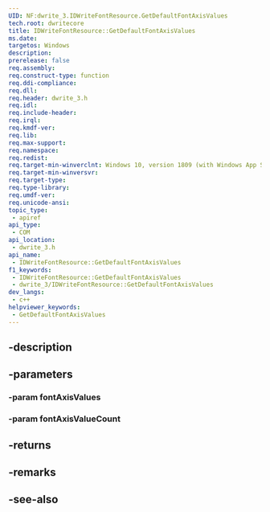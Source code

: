 ```yaml
---
UID: NF:dwrite_3.IDWriteFontResource.GetDefaultFontAxisValues
tech.root: dwritecore
title: IDWriteFontResource::GetDefaultFontAxisValues
ms.date: 
targetos: Windows
description: 
prerelease: false
req.assembly: 
req.construct-type: function
req.ddi-compliance: 
req.dll: 
req.header: dwrite_3.h
req.idl: 
req.include-header: 
req.irql: 
req.kmdf-ver: 
req.lib: 
req.max-support: 
req.namespace: 
req.redist: 
req.target-min-winverclnt: Windows 10, version 1809 (with Windows App SDK 0.5 or later)
req.target-min-winversvr: 
req.target-type: 
req.type-library: 
req.umdf-ver: 
req.unicode-ansi: 
topic_type:
 - apiref
api_type:
 - COM
api_location:
 - dwrite_3.h
api_name:
 - IDWriteFontResource::GetDefaultFontAxisValues
f1_keywords:
 - IDWriteFontResource::GetDefaultFontAxisValues
 - dwrite_3/IDWriteFontResource::GetDefaultFontAxisValues
dev_langs:
 - c++
helpviewer_keywords:
 - GetDefaultFontAxisValues
---
```


## -description

## -parameters

### -param fontAxisValues

### -param fontAxisValueCount

## -returns

## -remarks

## -see-also

